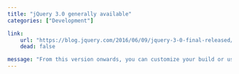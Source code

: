 ```yaml
---
title: "jQuery 3.0 generally available"
categories: ["Development"]

link:
    url: "https://blog.jquery.com/2016/06/09/jquery-3-0-final-released/"
    dead: false

message: "From this version onwards, you can customize your build or use the jQuery Slim prepackaged version."
---
```

